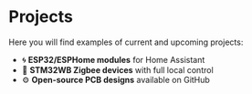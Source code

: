 # Projects

Here you will find examples of current and upcoming projects:

- 🌀 **ESP32/ESPHome modules** for Home Assistant
- 📡 **STM32WB Zigbee devices** with full local control
- ⚙ **Open-source PCB designs** available on GitHub
